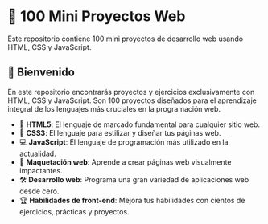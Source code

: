 # 📘 100 Mini Proyectos Web

Este repositorio contiene 100 mini proyectos de desarrollo web usando HTML, CSS y JavaScript.

## 🚀 Bienvenido

En este repositorio encontrarás proyectos y ejercicios exclusivamente con HTML, CSS y JavaScript. Son 100 proyectos diseñados para el aprendizaje integral de los lenguajes más cruciales en la programación web.

- 📝 **HTML5**: El lenguaje de marcado fundamental para cualquier sitio web.
- 🎨 **CSS3**: El lenguaje para estilizar y diseñar tus páginas web.
- 💻 **JavaScript**: El lenguaje de programación más utilizado en la actualidad.
- 🌈 **Maquetación web**: Aprende a crear páginas web visualmente impactantes.
- 🛠️ **Desarrollo web**: Programa una gran variedad de aplicaciones web desde cero.
- 🏆 **Habilidades de front-end**: Mejora tus habilidades con cientos de ejercicios, prácticas y proyectos.
